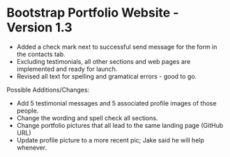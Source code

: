 # Bootstrap Portfolio Website - Version 1.3
- Added a check mark next to successful send message for the form in the contacts tab.
- Excluding testimonials, all other sections and web pages are implemented and ready for launch.
- Revised all text for spelling and gramatical errors - good to go.

Possible Additions/Changes:
- Add 5 testimonial messages and 5 associated profile images of those people.
- Change the wording and spell check all sections.
- Change portfolio pictures that all lead to the same landing page (GitHub URL)
- Update profile picture to a more recent pic; Jake said he will help whenever.
